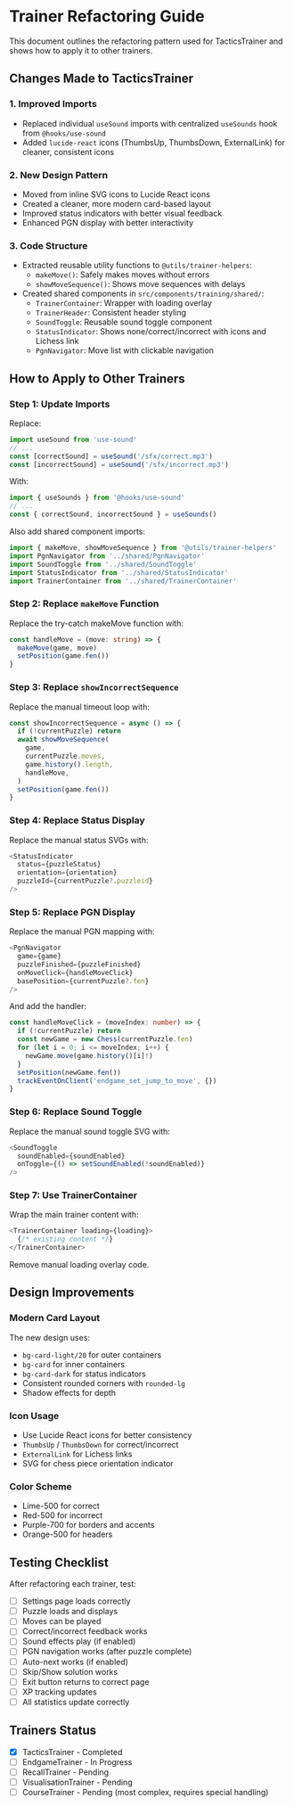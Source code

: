 # Trainer Refactoring Guide

This document outlines the refactoring pattern used for TacticsTrainer and shows how to apply it to other trainers.

## Changes Made to TacticsTrainer

### 1. Improved Imports
- Replaced individual `useSound` imports with centralized `useSounds` hook from `@hooks/use-sound`
- Added `lucide-react` icons (ThumbsUp, ThumbsDown, ExternalLink) for cleaner, consistent icons

### 2. New Design Pattern
- Moved from inline SVG icons to Lucide React icons
- Created a cleaner, more modern card-based layout
- Improved status indicators with better visual feedback
- Enhanced PGN display with better interactivity

### 3. Code Structure
- Extracted reusable utility functions to `@utils/trainer-helpers`:
  - `makeMove()`: Safely makes moves without errors
  - `showMoveSequence()`: Shows move sequences with delays
- Created shared components in `src/components/training/shared/`:
  - `TrainerContainer`: Wrapper with loading overlay
  - `TrainerHeader`: Consistent header styling
  - `SoundToggle`: Reusable sound toggle component
  - `StatusIndicator`: Shows none/correct/incorrect with icons and Lichess link
  - `PgnNavigator`: Move list with clickable navigation

## How to Apply to Other Trainers

### Step 1: Update Imports
Replace:
```typescript
import useSound from 'use-sound'
// ...
const [correctSound] = useSound('/sfx/correct.mp3')
const [incorrectSound] = useSound('/sfx/incorrect.mp3')
```

With:
```typescript
import { useSounds } from '@hooks/use-sound'
// ...
const { correctSound, incorrectSound } = useSounds()
```

Also add shared component imports:
```typescript
import { makeMove, showMoveSequence } from '@utils/trainer-helpers'
import PgnNavigator from '../shared/PgnNavigator'
import SoundToggle from '../shared/SoundToggle'
import StatusIndicator from '../shared/StatusIndicator'
import TrainerContainer from '../shared/TrainerContainer'
```

### Step 2: Replace `makeMove` Function
Replace the try-catch makeMove function with:
```typescript
const handleMove = (move: string) => {
  makeMove(game, move)
  setPosition(game.fen())
}
```

### Step 3: Replace `showIncorrectSequence`
Replace the manual timeout loop with:
```typescript
const showIncorrectSequence = async () => {
  if (!currentPuzzle) return
  await showMoveSequence(
    game,
    currentPuzzle.moves,
    game.history().length,
    handleMove,
  )
  setPosition(game.fen())
}
```

### Step 4: Replace Status Display
Replace the manual status SVGs with:
```typescript
<StatusIndicator
  status={puzzleStatus}
  orientation={orientation}
  puzzleId={currentPuzzle?.puzzleid}
/>
```

### Step 5: Replace PGN Display
Replace the manual PGN mapping with:
```typescript
<PgnNavigator
  game={game}
  puzzleFinished={puzzleFinished}
  onMoveClick={handleMoveClick}
  basePosition={currentPuzzle?.fen}
/>
```

And add the handler:
```typescript
const handleMoveClick = (moveIndex: number) => {
  if (!currentPuzzle) return
  const newGame = new Chess(currentPuzzle.fen)
  for (let i = 0; i <= moveIndex; i++) {
    newGame.move(game.history()[i]!)
  }
  setPosition(newGame.fen())
  trackEventOnClient('endgame_set_jump_to_move', {})
}
```

### Step 6: Replace Sound Toggle
Replace the manual sound toggle SVG with:
```typescript
<SoundToggle
  soundEnabled={soundEnabled}
  onToggle={() => setSoundEnabled(!soundEnabled)}
/>
```

### Step 7: Use TrainerContainer
Wrap the main trainer content with:
```typescript
<TrainerContainer loading={loading}>
  {/* existing content */}
</TrainerContainer>
```

Remove manual loading overlay code.

## Design Improvements

### Modern Card Layout
The new design uses:
- `bg-card-light/20` for outer containers
- `bg-card` for inner containers
- `bg-card-dark` for status indicators
- Consistent rounded corners with `rounded-lg`
- Shadow effects for depth

### Icon Usage
- Use Lucide React icons for better consistency
- `ThumbsUp` / `ThumbsDown` for correct/incorrect
- `ExternalLink` for Lichess links
- SVG for chess piece orientation indicator

### Color Scheme
- Lime-500 for correct
- Red-500 for incorrect
- Purple-700 for borders and accents
- Orange-500 for headers

## Testing Checklist
After refactoring each trainer, test:
- [ ] Settings page loads correctly
- [ ] Puzzle loads and displays
- [ ] Moves can be played
- [ ] Correct/incorrect feedback works
- [ ] Sound effects play (if enabled)
- [ ] PGN navigation works (after puzzle complete)
- [ ] Auto-next works (if enabled)
- [ ] Skip/Show solution works
- [ ] Exit button returns to correct page
- [ ] XP tracking updates
- [ ] All statistics update correctly

## Trainers Status
- [x] TacticsTrainer - Completed
- [ ] EndgameTrainer - In Progress
- [ ] RecallTrainer - Pending
- [ ] VisualisationTrainer - Pending
- [ ] CourseTrainer - Pending (most complex, requires special handling)
